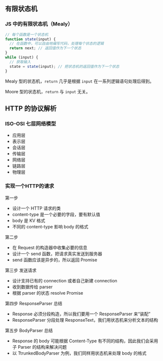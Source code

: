 ## 有限状态机

### JS 中的有限状态机（Mealy）

```js
// 每个函数是一个状态机
function state(input) {
  // 在函数中，可以自由地编写代码，处理每个状态的逻辑
  return next; // 返回值作为下一个状态
}
while (input) {
  // 获取输入
  state = state(input); // 把状态机的返回值作为下一个状态
}
```

Mealy 型的状态机，`return` 几乎是根据 `input` 在一系列逻辑语句处理后得到。

Moore 型的状态机，`return` 与 `input` 无关。



## HTTP 的协议解析

### ISO-OSI 七层网络模型

- 应用层
- 表示层
- 会话层
- 传输层
- 网络层
- 链路层
- 物理层



### 实现一个HTTP的请求

第一步

- 设计一个 HTTP 请求的类
- content-type 是一个必要的字段，要有默认值
- body 是 KV 格式
- 不同的 content-type 影响 body 的格式

第二步

- 在 Request 的构造器中收集必要的信息
- 设计一个 send 函数，把请求真实发送到服务器
- send 函数应该是异步的，所以返回 Promise

第三步 发送请求

- 设计支持已有的 connection 或者自己新建 connection
- 收到数据传给 parser
- 根据 parser 的状态 resolve Promise

第四步 ResponseParser 总结

- Response 必须分段构造，所以我们要用一个 ResponseParser 来“装配”
- ResponseParser 分段处理 ResponseText，我们用状态机来分析文本的结构

第五步 BodyParser 总结

- Response 的 body 可能根据 Content-Type 有不同的结构，因此我们会采用子 Parser 的结构来解决问题
- 以 TtrunkedBodyParser 为例，我们同样用状态机来处理 body 的格式
